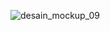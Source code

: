 ![desain_mockup_09](https://user-images.githubusercontent.com/72442401/97101590-65649a80-16d1-11eb-8f33-966bbf667bc1.jpg)
